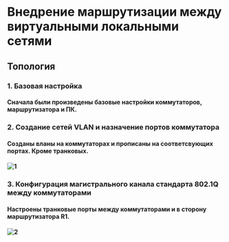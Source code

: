 # Внедрение маршрутизации между виртуальными локальными сетями
## Топология
###
### 1. Базовая настройка
#### Сначала были произведены базовые настройки коммутаторов, маршрутизатора и ПК.
### 2. Создание сетей VLAN и назначение портов коммутатора
#### Созданы вланы на коммутаторах и прописаны на соответсвующих портах. Кроме транковых.
#### ![1](https://user-images.githubusercontent.com/99610266/166227155-3b8521f4-f5aa-40aa-9258-d4d3bde2c8b1.png)
### 3. Конфигурация магистрального канала стандарта 802.1Q между коммутаторами
#### Настроены транковые порты между коммутаторами и в сторону маршрутизатора R1.
#### ![2](https://user-images.githubusercontent.com/99610266/166228729-34dc9b12-41b7-4fca-bd25-0bddddfd30ee.png)
